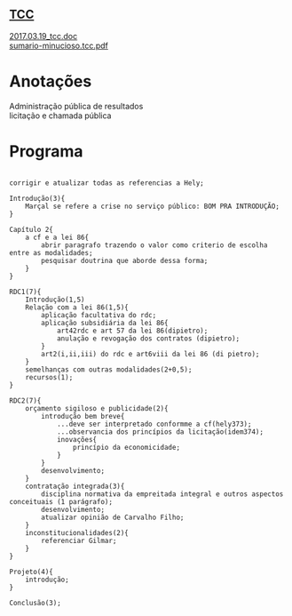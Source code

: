 <a href="http://arthurfelixgr.github.io/tcc" target="_blank">TCC</a>
---
<a href="http://docs.google.com/viewer?url=https://github.com/arthurfelixgr/tcc/raw/master/2017.03.19_tcc.doc" target="_blank">2017.03.19_tcc.doc</a><br>
<a href="http://docs.google.com/viewer?url=https://github.com/arthurfelixgr/tcc/raw/master/sumario-minucioso.tcc.pdf" target="_blank">sumario-minucioso.tcc.pdf</a><br>

Anotações
=

Administração pública de resultados  
licitação e chamada pública

Programa
=
```

corrigir e atualizar todas as referencias a Hely;

Introdução(3){  
	Marçal se refere a crise no serviço público: BOM PRA INTRODUÇÃO; 
}  

Capítulo 2{
	a cf e a lei 86{
		abrir paragrafo trazendo o valor como criterio de escolha entre as modalidades;
		pesquisar doutrina que aborde dessa forma;
	}
}

RDC1(7){  
	Introdução(1,5)  
	Relação com a lei 86(1,5){  
		aplicação facultativa do rdc;  
		aplicação subsidiária da lei 86{  
			art42rdc e art 57 da lei 86(dipietro);  
			anulação e revogação dos contratos (dipietro);  
		}  
		art2(i,ii,iii) do rdc e art6viii da lei 86 (di pietro);  
	}  
	semelhanças com outras modalidades(2+0,5);  
	recursos(1);  
}  

RDC2(7){  
	orçamento sigiloso e publicidade(2){  
		introdução bem breve{  
			...deve ser interpretado conformme a cf(hely373);  
			...observancia dos princípios da licitação(idem374);  
			inovações{  
				princípio da economicidade;  
			}  
		}  
		desenvolvimento;  
	}  
	contratação integrada(3){  
		disciplina normativa da empreitada integral e outros aspectos conceituais (1 parágrafo);  
		desenvolvimento;  
		atualizar opinião de Carvalho Filho;  
	}  
	inconstitucionalidades(2){
		referenciar Gilmar;
	}
}  

Projeto(4){  
	introdução;    
}  

Conclusão(3);  

```
